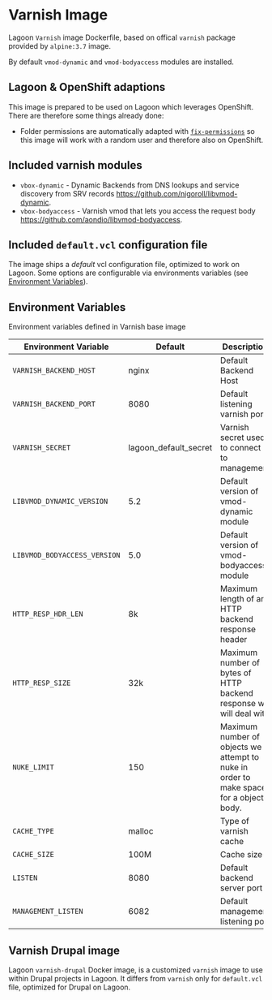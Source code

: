 # Varnish Image
Lagoon `Varnish` image Dockerfile, based on offical `varnish` package provided by `alpine:3.7` image.

By default `vmod-dynamic` and `vmod-bodyaccess` modules are installed.

## Lagoon & OpenShift adaptions
This image is prepared to be used on Lagoon which leverages OpenShift. There are therefore some things already done:

- Folder permissions are automatically adapted with [`fix-permissions`](https://github.com/sclorg/s2i-base-container/blob/master/core/root/usr/bin/fix-permissions) so this image will work with a random user and therefore also on OpenShift.

## Included varnish modules

- `vbox-dynamic` - Dynamic Backends from DNS lookups and service discovery from SRV records https://github.com/nigoroll/libvmod-dynamic.
- `vbox-bodyaccess` - Varnish vmod that lets you access the request body https://github.com/aondio/libvmod-bodyaccess.

## Included `default.vcl` configuration file
The image ships a *default* vcl configuration file, optimized to work on Lagoon.
Some options are configurable via environments variables (see [Environment Variables](#environment-variables)).

## Environment Variables
Environment variables defined in Varnish base image

| Environment Variable              | Default               | Description                                    |
| ---------------------------------      | ---------        | ---------------------------------------------- |
| `VARNISH_BACKEND_HOST`                 |   nginx   	    | Default Backend Host                           |
| `VARNISH_BACKEND_PORT`                 |   8080 	        | Default listening varnish port                 |
| `VARNISH_SECRET`                       |   lagoon_default_secret 	    | Varnish secret used to connect to management    |
| `LIBVMOD_DYNAMIC_VERSION`              |   5.2     	    | Default version of vmod-dynamic module         |
| `LIBVMOD_BODYACCESS_VERSION`           |   5.0     	    | Default version of vmod-bodyaccess module      |
| `HTTP_RESP_HDR_LEN`                    |   8k 	        | Maximum length of any HTTP backend response header                           |
| `HTTP_RESP_SIZE`                       |   32k	        | Maximum number of bytes of HTTP backend response we will deal with        |
| `NUKE_LIMIT`                           |   150            | Maximum number of objects we attempt to nuke in order to make space for a object body.         |
| `CACHE_TYPE`                           |   malloc         | Type of varnish cache                      |
| `CACHE_SIZE`                           |   100M           | Cache size   |
| `LISTEN`                               |   8080           | Default backend server port    |
| `MANAGEMENT_LISTEN`                    |   6082           | Default management listening port    |

## Varnish Drupal image
Lagoon `varnish-drupal` Docker image, is a customized `varnish` image to use within Drupal projects in Lagoon.
It differs from `varnish` only for `default.vcl` file, optimized for Drupal on Lagoon.
